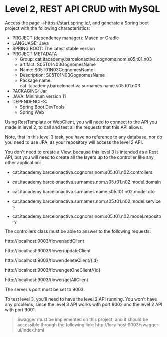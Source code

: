# Level 2, REST API CRUD with MySQL
Access the page ->https://start.spring.io/, and generate a Spring boot project with the following characteristics:

- PROJECT (dependency manager): Maven or Gradle
- LANGUAGE: Java
- SPRING BOOT: The latest stable version
- PROJECT METADATA
    - Group: cat.itacademy.barcelonactiva.cognoms.nom.s05.t01.n03
    - artifact: S05T01N03GognomesName
    - Name: S05T01N03GognomesName
    - Description: S05T01N03GognomesName
    - Package name: cat.itacademy.barcelonactiva.surnames.name.s05.t01.n03
- PACKAGING: Jar
- JAVA: Minimum version 11
- DEPENDENCIES: 
  - Spring Boot DevTools
  - Spring Web


Using RestTemplate or WebClient, you will need to connect to the API you made in level 2, to call and test all the requests that this API allows.

Note, that in this level 3 task, you have no reference to any database, nor do you need to use JPA, as your repository will access the level 2 API.

You don't need to create a View, because this level 3 is intended as a Rest API, but you will need to create all the layers up to the controller like any other application:

- cat.itacademy.barcelonactiva.cognoms.nom.s05.t01.n02.controllers

- cat.itacademy.barcelonactiva.surnames.nom.s05.t01.n02.model.domain

- cat.itacademy.barcelonactiva.surnames.name.s05.t01.n02.model.dto

- cat.itacademy.barcelonactiva.surnames.nom.s05.t01.n02.model.services

- cat.itacademy.barcelonactiva.cognoms.nom.s05.t01.n02.model.repository

The controllers class must be able to answer to the following requests:

http://localhost:9003/flower/addClient

http://localhost:9003/flower/updateClient

http://localhost:9003/flower/deleteClient/{id}

http://localhost:9003/flower/getOneClient/{id}

http://localhost:9003/flower/getAllClient

The server's port must be set to 9003.

To test level 3, you'll need to have the level 2 API running. You won't have any problems, since the level 3 API works with port 9002 and the level 2 API with port 9001.

> Swagger must be implemented on this project, and it should be accessible through the following link: http://localhost:9003/swagger-ui/index.html